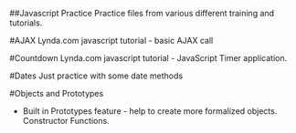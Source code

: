 ##Javascript Practice
Practice files from various different training and tutorials.

#AJAX
Lynda.com javascript tutorial - basic AJAX call

#Countdown
Lynda.com javascript tutorial - JavaScript Timer application.

#Dates
Just practice with some date methods

#Objects and Prototypes
- Built in Prototypes feature - help to create more formalized objects. Constructor Functions.
